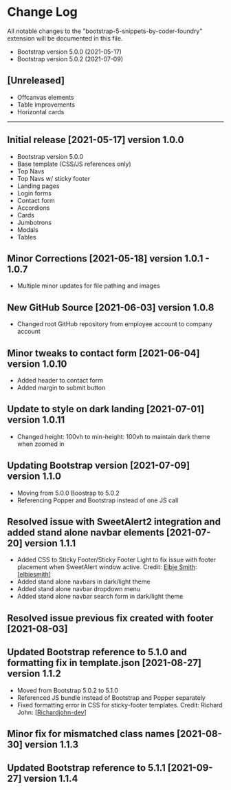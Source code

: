 # Change Log

All notable changes to the "bootstrap-5-snippets-by-coder-foundry" extension will be documented in this file.

- Bootstrap version 5.0.0 (2021-05-17)
- Bootstrap version 5.0.2 (2021-07-09)

## [Unreleased]

- Offcanvas elements
- Table improvements
- Horizontal cards

---

## Initial release [2021-05-17] version 1.0.0

- Bootstrap version 5.0.0
- Base template (CSS/JS references only)
- Top Navs
- Top Navs w/ sticky footer
- Landing pages
- Login forms
- Contact form
- Accordions
- Cards
- Jumbotrons
- Modals
- Tables

## Minor Corrections [2021-05-18] version 1.0.1 - 1.0.7

- Multiple minor updates for file pathing and images

## New GitHub Source [2021-06-03] version 1.0.8

- Changed root GitHub repository from employee account to company account

## Minor tweaks to contact form [2021-06-04] version 1.0.10

- Added header to contact form
- Added margin to submit button

## Update to style on dark landing [2021-07-01] version 1.0.11

- Changed height: 100vh to min-height: 100vh to maintain dark theme when zoomed in

## Updating Bootstrap version [2021-07-09] version 1.1.0

- Moving from 5.0.0 Boostrap to 5.0.2
- Referencing Popper and Bootstrap instead of one JS call

## Resolved issue with SweetAlert2 integration and added stand alone navbar elements [2021-07-20] version 1.1.1

- Added CSS to Sticky Footer/Sticky Footer Light to fix issue with footer placement when SweetAlert window active. Credit: <a href="https://elbie.me/" target="_blank" alt="Elbie Smith portfolio" rel="noopener noreferrer">Elbie Smith</a>: <a href="https://github.com/elbiesmith" target="_blank" alt="Elbie Smith GitHub" rel="noopener noreferrer">[elbiesmith]</a>
- Added stand alone navbars in dark/light theme
- Added stand alone navbar dropdown menu
- Added stand alone navbar search form in dark/light theme

## Resolved issue previous fix created with footer [2021-08-03]

## Updated Bootstrap reference to 5.1.0 and formatting fix in template.json [2021-08-27] version 1.1.2

- Moved from Bootstrap 5.0.2 to 5.1.0
- Referenced JS bundle instead of Bootstrap and Popper separately
- Fixed formatting error in CSS for sticky-footer templates. Credit: Richard John: <a href="https://github.com/Richardjohn-dev" rel="noopener noreferrer" target="_blank" alt="Richard John GitHub">[Richardjohn-dev]</a>

## Minor fix for mismatched class names [2021-08-30] version 1.1.3

## Updated Bootstrap reference to 5.1.1 [2021-09-27] version 1.1.4
